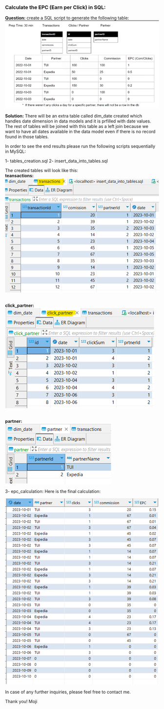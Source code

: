 ### Calculate the EPC (Earn per Click) in SQL:

__Question:__ create a SQL script to generate the following table:
<img src='./screenshots/Screenshot 2023-10-18 134631.png'>


__Solution:__ There will be an extra table called dim_date created which handles date dimension in data models and it is prfilled with date values. The rest of tables will be joined with this table as a left join because we want to have all dates available in the data model even if there is no record found in those tables.


In order to see the end results please run the following scripts sequentially in MySQL:

1- tables_creation.sql
2- insert_data_into_tables.sql

The created tables will look like this:<br>
__teansactions:__
<img src='./screenshots/Screenshot 2023-10-18 213315.png'>


<br> __click_partner:__
<img src='./screenshots/Screenshot 2023-10-18 213554.png'>


<br> __partner:__<br>
<img src='./screenshots/Screenshot 2023-10-18 213656.png'>



3- epc_calculation:
Here is the final calculation:

<img src='./screenshots/Screenshot 2023-10-18 223152.png'>



In case of any further inquiries, please feel free to contact me. 


Thank you!
Moji